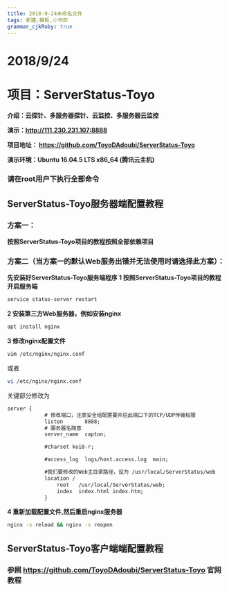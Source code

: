 ```yaml
---
title: 2018-9-24未命名文件 
tags: 新建,模板,小书匠
grammar_cjkRuby: true
---
```

# 2018/9/24
# 项目：ServerStatus-Toyo
**介绍：云探针、多服务器探针、云监控、多服务器云监控**

**演示：http://111.230.231.107:8888**

**项目地址： https://github.com/ToyoDAdoubi/ServerStatus-Toyo**

**演示环境：Ubuntu 16.04.5 LTS x86_64 (腾讯云主机)**

### 请在root用户下执行全部命令

## ServerStatus-Toyo服务器端配置教程

### 方案一：
**按照ServerStatus-Toyo项目的教程按照全部依赖项目**

### 方案二（当方案一的默认Web服务出错并无法使用时请选择此方案）：
**先安装好ServerStatus-Toyo服务端程序**
**1 按照ServerStatus-Toyo项目的教程开启服务端**
``` bash
service status-server restart
```
**2 安装第三方Web服务器，例如安装nginx**

``` bash
apt install nginx
```

**3 修改nginx配置文件**
``` bash
vim /etc/nginx/nginx.conf
```
或者
``` bash
vi /etc/nginx/nginx.conf
``` 
关键部分修改为
``` html
server {
            # 修改端口，注意安全组配置要开启此端口下的TCP/UDP传输权限
            listen       8888;
            # 服务器名随意
            server_name  capton;

            #charset koi8-r;

            #access_log  logs/host.access.log  main;

            #我们要修改的Web主目录路径，设为 /usr/local/ServerStatus/web
            location / 
                root   /usr/local/ServerStatus/web;
                index  index.html index.htm;
            }
```
**4 重新加载配置文件,然后重启nginx服务器**
``` bash
nginx -s reload && nginx -s reopen
```

## ServerStatus-Toyo客户端端配置教程

### 参照 https://github.com/ToyoDAdoubi/ServerStatus-Toyo 官网教程
